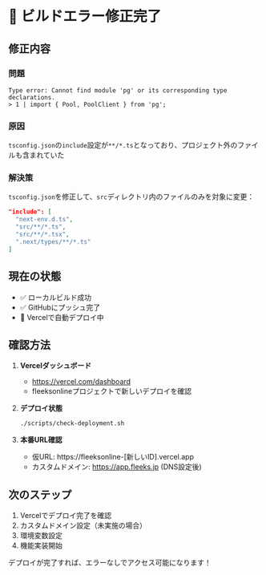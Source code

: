 # 🔧 ビルドエラー修正完了

## 修正内容

### 問題
```
Type error: Cannot find module 'pg' or its corresponding type declarations.
> 1 | import { Pool, PoolClient } from 'pg';
```

### 原因
`tsconfig.json`の`include`設定が`**/*.ts`となっており、プロジェクト外のファイルも含まれていた

### 解決策
`tsconfig.json`を修正して、`src`ディレクトリ内のファイルのみを対象に変更：

```json
"include": [
  "next-env.d.ts",
  "src/**/*.ts",
  "src/**/*.tsx",
  ".next/types/**/*.ts"
]
```

## 現在の状態

- ✅ ローカルビルド成功
- ✅ GitHubにプッシュ完了
- 🔄 Vercelで自動デプロイ中

## 確認方法

1. **Vercelダッシュボード**
   - https://vercel.com/dashboard
   - fleeksonlineプロジェクトで新しいデプロイを確認

2. **デプロイ状態**
   ```bash
   ./scripts/check-deployment.sh
   ```

3. **本番URL確認**
   - 仮URL: https://fleeksonline-[新しいID].vercel.app
   - カスタムドメイン: https://app.fleeks.jp (DNS設定後)

## 次のステップ

1. Vercelでデプロイ完了を確認
2. カスタムドメイン設定（未実施の場合）
3. 環境変数設定
4. 機能実装開始

デプロイが完了すれば、エラーなしでアクセス可能になります！